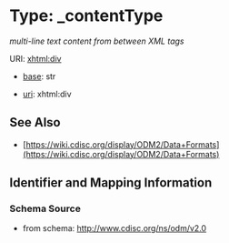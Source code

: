 # Type: _contentType




_multi-line text content from between XML tags_



URI: [xhtml:div](http://www.w3.org/1999/xhtmldiv)

* [base](https://w3id.org/linkml/base): str

* [uri](https://w3id.org/linkml/uri): xhtml:div









## See Also

* [https://wiki.cdisc.org/display/ODM2/Data+Formats](https://wiki.cdisc.org/display/ODM2/Data+Formats)

## Identifier and Mapping Information







### Schema Source


* from schema: http://www.cdisc.org/ns/odm/v2.0



